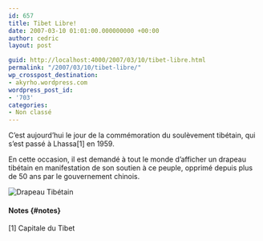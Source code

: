 ```yaml
---
id: 657
title: Tibet Libre!
date: 2007-03-10 01:01:00.000000000 +00:00
author: cedric
layout: post

guid: http://localhost:4000/2007/03/10/tibet-libre.html
permalink: "/2007/03/10/tibet-libre/"
wp_crosspost_destination:
- akyrho.wordpress.com
wordpress_post_id:
- '703'
categories:
- Non classé
---
```

C’est aujourd’hui le jour de la commémoration du soulèvement tibétain, qui s’est passé à Lhassa[1] en 1959.

En cette occasion, il est demandé à tout le monde d’afficher un drapeau tibétain en manifestation de son soutien à ce peuple, opprimé depuis plus de 50 ans par le gouvernement chinois.

![Drapeau Tibétain](/images/images/tibet.jpg) 

#### Notes {#notes}

[1] Capitale du Tibet